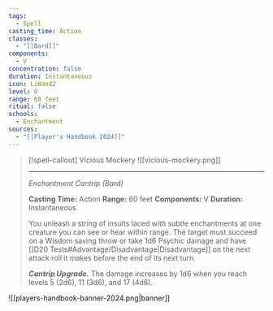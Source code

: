 ```yaml
---
tags:
  - Spell
casting_time: Action
classes:
  - "[[Bard]]"
components:
  - V
concentration: false
duration: Instantaneous
icon: LiWand2
level: 0
range: 60 feet
ritual: false
schools:
  - Enchantment
sources: 
  - "[[Player's Handbook 2024]]"
---
```

>[!spell-callout] Vicious Mockery
>![[vicious-mockery.png]]
>
>---
>_Enchantment Cantrip (Bard)_
>
>**Casting Time:** Action
>**Range:** 60 feet
>**Components:** V
>**Duration:** Instantaneous
>
>You unleash a string of insults laced with subtle enchantments at one creature you can see or hear within range. The target must succeed on a Wisdom saving throw or take 1d6 Psychic damage and have [[D20 Tests#Advantage/Disadvantage\|Disadvantage]] on the next attack roll it makes before the end of its next turn.
>
>**_Cantrip Upgrade._** The damage increases by 1d6 when you reach levels 5 (2d6), 11 (3d6), and 17 (4d6).


![[players-handbook-banner-2024.png|banner]]